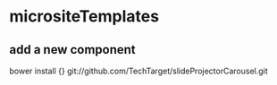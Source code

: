 micrositeTemplates
==================


## add a new component

bower install {}
git://github.com/TechTarget/slideProjectorCarousel.git